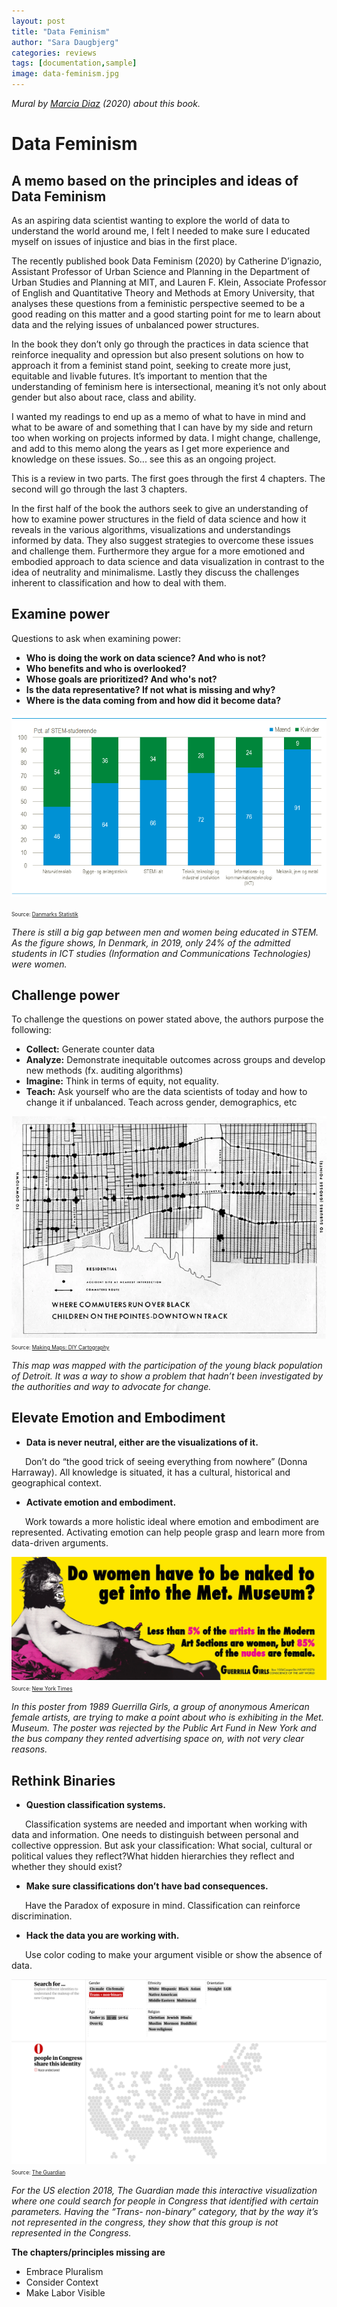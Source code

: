 ```yaml
---
layout: post
title: "Data Feminism"
author: "Sara Daugbjerg"
categories: reviews
tags: [documentation,sample]
image: data-feminism.jpg
---
```

*Mural by [Marcia Diaz](https://marciadiaz.myportfolio.com/data-feminism) (2020) about this book.*
# Data Feminism
## A memo based on the principles and ideas of Data Feminism 

As an aspiring data scientist wanting to explore the world of data to understand the world around me, I felt I needed to make sure I educated myself on issues of injustice and bias in the first place.

The recently published book Data Feminism (2020) by Catherine D’ignazio, Assistant Professor of Urban Science and Planning in the Department of Urban Studies and Planning at MIT, and Lauren F. Klein, Associate Professor of English and Quantitative Theory and Methods at Emory University,  that analyses these questions from a feministic perspective seemed to be a good reading on this matter and a good starting point for me to learn about data and the relying issues of unbalanced power structures.  

In the book they don’t only go through the practices in data science that reinforce inequality and opression but also present solutions on how to approach it from a feminist stand point, seeking to create more just, equitable and livable futures. It’s important to mention that the understanding of feminism here is intersectional, meaning it’s not only about gender but also about race, class and ability. 

I wanted my readings to end up as a memo of what to have in mind and what to be aware of and something that I can have by my side and return too when working on projects informed by data. I might change, challenge, and add to this memo along the years as I get more experience and knowledge on these issues. So... see this as an ongoing project.

This is a review in two parts. The first goes through the first 4 chapters. The second will go through the last 3 chapters.

In the first half of the book the authors seek to give an understanding of how to examine power structures in the field of data science and how it reveals in the various algorithms, visualizations and understandings informed by data. They also suggest strategies to overcome these issues and challenge them. Furthermore they argue for a more emotioned and embodied approach to data science and data visualization in contrast to the idea of neutrality and minimalisme. Lastly they discuss the challenges inherent to classification and how to deal with them. 

## Examine power 

Questions to ask when examining power:
* **Who is doing the work on data science? And who is not?**
* **Who benefits and who is overlooked?**
* **Whose goals are prioritized? And who's not?**
* **Is the data representative? If not what is missing and why?**
* **Where is the data coming from and how did it become data?**

![](/assets/img/STEM3.png)

<span style="font-size:0.6em;">Source: [Danmarks Statistik](https://www.dst.dk/da/Statistik/bagtal/2020/2020-09-23-flere-kvinder-studerer-it-teknik-og-robotter)</span> 

*There is still a big gap between men and women being educated in STEM. As the figure shows, In Denmark, in 2019, only 24% of the admitted students in ICT studies  (Information and Communications Technologies) were women.*


## Challenge power 

To challenge the questions on power stated above, the authors purpose the following:
* **Collect:** Generate counter data
* **Analyze:** Demonstrate inequitable outcomes across groups and develop new methods (fx. auditing algorithms)
* **Imagine:** Think in terms of equity, not equality. 
* **Teach:** Ask yourself who are the data scientists of today and how to change it if unbalanced. Teach across gender, demographics, etc

![](/assets/img/bunge_runovermap.jpg)
<span style="font-size:0.6em;">Source: [Making Maps: DIY Cartography](http://makingmaps.net/2009/06/06/making-advocacy-humanitarian-maps/)</span>

*This map was mapped with the participation of the young black population of Detroit. It was a way to show a problem that hadn’t been investigated by the authorities and way to advocate for change.*

## Elevate Emotion and Embodiment

* **Data is never neutral, either are the visualizations of it.**

&ensp; &ensp; Don’t do “the good trick of seeing everything from nowhere” (Donna Harraway). All knowledge is situated, it has a cultural, historical and geographical context. 

* **Activate emotion and embodiment.**

&ensp; &ensp; Work towards a more holistic ideal where emotion and embodiment are represented. Activating emotion can help people grasp and learn more from data-driven arguments. 

![](/assets/img/GUERRILLAGIRLS.jpg)
<span style="font-size:0.6em;">Source: [New York Times](https://www.nytimes.com/2015/08/09/arts/design/the-guerrilla-girls-after-3-decades-still-rattling-art-world-cages.html)</span>

*In this poster from 1989 Guerrilla Girls, a group of anonymous American female artists, are trying to make a point about who is exhibiting in the Met. Museum. The poster was rejected by the Public Art Fund in New York and the bus company they rented advertising space on, with not very clear reasons.*

## Rethink Binaries

* **Question classification systems.**

&ensp; &ensp; Classification systems are needed and important when working with data and information. One needs to distinguish between personal and collective oppression.  But ask your classification: What social, cultural or political values they reflect?What hidden hierarchies they reflect and whether they should exist? 

* **Make sure classifications don’t have bad consequences.**

&ensp; &ensp; Have the Paradox of exposure in mind. Classification can reinforce discrimination. 

* **Hack the data you are working with.**

&ensp; &ensp; Use color coding to make your argument visible or show the absence of data.


![](/assets/img/congress-representation.jpg)
<span style="font-size:0.6em;">Source: [The Guardian](https://www.theguardian.com/us-news/ng-interactive/2018/nov/15/new-congress-us-house-of-representatives-senate)</span>

*For the US election 2018, The Guardian made this interactive visualization where one could search for people in Congress that identified with certain parameters. Having the “Trans- non-binary” category, that by the way it’s not represented in the congress, they show that this group is not represented in the Congress.*


**The chapters/principles missing are**
* Embrace Pluralism
* Consider Context
* Make Labor Visible 






